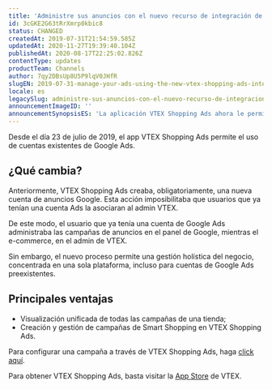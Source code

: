 ```yaml
---
title: 'Administre sus anuncios con el nuevo recurso de integración de VTEX Shopping Ads'
id: 3cGKE2G63tRrXmrp0kbic8
status: CHANGED
createdAt: 2019-07-31T21:54:59.585Z
updatedAt: 2020-11-27T19:39:40.104Z
publishedAt: 2020-08-17T22:25:02.826Z
contentType: updates
productTeam: Channels
author: 7qy2DBsUp8U5P9lqV0JHfR
slugEN: 2019-07-31-manage-your-ads-using-the-new-vtex-shopping-ads-integration-resource
locale: es
legacySlug: administre-sus-anuncios-con-el-nuevo-recurso-de-integracion-de-vtex
announcementImageID: ''
announcementSynopsisES: 'La aplicación VTEX Shopping Ads ahora le permite usar cuentas existentes de Google Ads'
---
```


Desde el día 23 de julio de 2019, el app VTEX Shopping Ads permite el uso de cuentas existentes de Google Ads.

## ¿Qué cambia?
Anteriormente, VTEX Shopping Ads creaba, obligatoriamente, una nueva cuenta de anuncios Google. Esta acción imposibilitaba que usuarios que ya tenían una cuenta Ads la asociaran al admin VTEX.

De este modo, el usuario que ya tenía una cuenta de Google Ads administraba las campañas de anuncios en el panel de Google, mientras el e-commerce, en el admin de VTEX.

Sin embargo, el nuevo proceso permite una gestión holística del negocio, concentrada en una sola plataforma, incluso para cuentas de Google Ads preexistentes.

## Principales ventajas
- Visualización unificada de todas las campañas de una tienda;
- Creación y gestión de campañas de Smart Shopping en VTEX Shopping Ads.

Para configurar una campaña a través de VTEX Shopping Ads, haga [click aquí](https://help.vtex.com/es/tracks/como-hacer-campanas-a-traves-de-google-shopping-app--47kz5PRQPK0IEaqGqiIuA/5YIxQy9TpuaEkgqYo2IaSa "click aquí").

Para obtener VTEX Shopping Ads, basta visitar la [App Store](https://apps.vtex.com/vtex-google-shopping/p "App Store") de VTEX.
